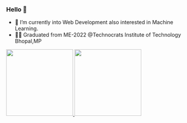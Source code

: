 <!--
**Mangeshp31/Mangeshp31** is a ✨ _special_ ✨ repository because its `README.md` (this file) appears on your GitHub profile.
-->
### Hello 👋
- 🌱 I’m currently into Web Development also interested in Machine Learning.
- 💁🏻 Graduated from ME-2022 @Technocrats Institute of Technology Bhopal,MP
<a href="https://github.com/Mangeshp31">
  <img height="180em" src="https://github-readme-stats.vercel.app/api?username=Mangeshp31&theme=buefy&show_icons=true" />
  <img height="180em" src="https://github-readme-stats.vercel.app/api/top-langs/?username=Mangeshp31&theme=buefy&layout=compact" />
</a>
